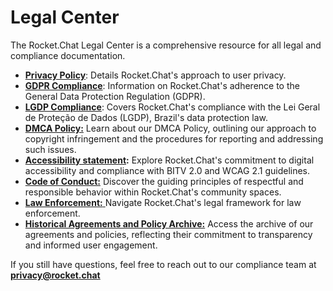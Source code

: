 # Legal Center

The Rocket.Chat Legal Center is a comprehensive resource for all legal and compliance documentation.

* [**Privacy Policy**](privacy-policy/): Details Rocket.Chat's approach to user privacy.
* [**GDPR Compliance**](gdpr.md): Information on Rocket.Chat's adherence to the General Data Protection Regulation (GDPR).
* [**LGDP Compliance**](lgdp/): Covers Rocket.Chat's compliance with the Lei Geral de Proteção de Dados (LGDP), Brazil's data protection law.
* [**DMCA Policy:**](dmca-policy.md) Learn about our DMCA Policy, outlining our approach to copyright infringement and the procedures for reporting and addressing such issues.
* [**Accessibility statement**](accessibility-statement.md)**:** Explore Rocket.Chat's commitment to digital accessibility and compliance with BITV 2.0 and WCAG 2.1 guidelines.
* [**Code of Conduct:**](code-of-conduct-services.md) Discover the guiding principles of respectful and responsible behavior within Rocket.Chat's community spaces.
* [**Law Enforcement:** ](law-enforcement/)Navigate Rocket.Chat's legal framework for law enforcement.
* [**Historical Agreements and Policy Archive:**](historical-agreements-and-policy-archive.md) Access the archive of our agreements and policies, reflecting their commitment to transparency and informed user engagement.

If you still have questions, feel free to reach out to our compliance team at **privacy@rocket.chat**

